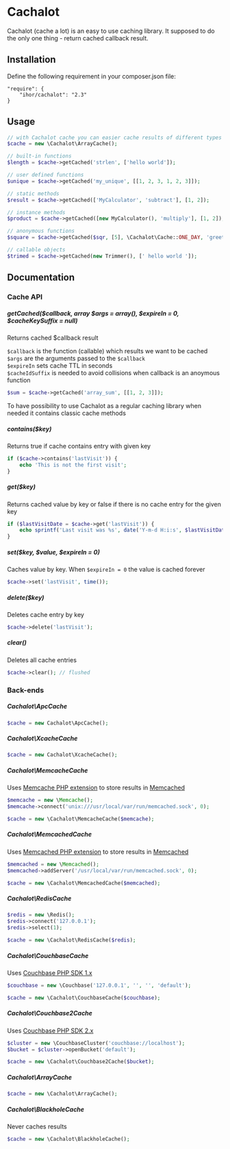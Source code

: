 Cachalot
========

Cachalot (cache a lot) is an easy to use caching library. It supposed to do the only one thing - return cached callback result.

Installation
------------
Define the following requirement in your composer.json file:
```
"require": {
    "ihor/cachalot": "2.3"
}
```

Usage
-----
```php
// with Cachalot cache you can easier cache results of different types of functions
$cache = new \Cachalot\ArrayCache();

// built-in functions
$length = $cache->getCached('strlen', ['hello world']); 

// user defined functions
$unique = $cache->getCached('my_unique', [[1, 2, 3, 1, 2, 3]]);

// static methods
$result = $cache->getCached(['MyCalculator', 'subtract'], [1, 2]);

// instance methods
$product = $cache->getCached([new MyCalculator(), 'multiply'], [1, 2]);

// anonymous functions
$square = $cache->getCached($sqr, [5], \Cachalot\Cache::ONE_DAY, 'greet');

// callable objects
$trimed = $cache->getCached(new Trimmer(), [' hello world ']);
```

Documentation
-------------
### Cache API

##### getCached($callback, array $args = array(), $expireIn = 0, $cacheKeySuffix = null)

Returns cached $callback result

```$callback``` is the function (callable) which results we want to be cached  
```$args``` are the arguments passed to the ```$callback```  
```$expireIn``` sets cache TTL in seconds  
```$cacheIdSuffix``` is needed to avoid collisions when callback is an anoymous function

```php
$sum = $cache->getCached('array_sum', [[1, 2, 3]]);
```

To have possibility to use Cachalot as a regular caching library when needed it contains classic cache methods

##### contains($key)

Returns true if cache contains entry with given key

```php
if ($cache->contains('lastVisit')) {
    echo 'This is not the first visit';
}
```

##### get($key)

Returns cached value by key or false if there is no cache entry for the given key

```php
if ($lastVisitDate = $cache->get('lastVisit')) {
    echo sprintf('Last visit was %s', date('Y-m-d H:i:s', $lastVisitDate));
}
```

##### set($key, $value, $expireIn = 0)

Caches value by key. When ```$expireIn = 0``` the value is cached forever

```php
$cache->set('lastVisit', time());
```

##### delete($key)

Deletes cache entry by key

```php
$cache->delete('lastVisit');
```

##### clear()

Deletes all cache entries

```php
$cache->clear(); // flushed
```

### Back-ends

##### Cachalot\ApcCache

```php
$cache = new Cachalot\ApcCache();
```

##### Cachalot\XcacheCache

```php
$cache = new Cachalot\XcacheCache();
```

##### Cachalot\MemcacheCache

Uses [Memcache PHP extension](http://php.net/manual/en/book.memcache.php) to store results in [Memcached](http://memcached.org)

```php
$memcache = new \Memcache();
$memcache->connect('unix:///usr/local/var/run/memcached.sock', 0);

$cache = new \Cachalot\MemcacheCache($memcache);
```

##### Cachalot\MemcachedCache

Uses [Memcached PHP extension](http://php.net/manual/en/book.memcached.php) to store results in [Memcached](http://memcached.org)

```php
$memcached = new \Memcached();
$memcached->addServer('/usr/local/var/run/memcached.sock', 0);

$cache = new \Cachalot\MemcachedCache($memcached);
```

##### Cachalot\RedisCache

```php
$redis = new \Redis();
$redis->connect('127.0.0.1');
$redis->select(1);

$cache = new \Cachalot\RedisCache($redis);
```

##### Cachalot\CouchbaseCache

Uses [Couchbase PHP SDK 1.x](http://docs.couchbase.com/couchbase-sdk-php-1.2/index.html)

```php
$couchbase = new \Couchbase('127.0.0.1', '', '', 'default');

$cache = new \Cachalot\CouchbaseCache($couchbase);
```

##### Cachalot\Couchbase2Cache

Uses [Couchbase PHP SDK 2.x](http://developer.couchbase.com/documentation/server/4.0/sdks/php-2.0/php-intro.html)

```php
$cluster = new \CouchbaseCluster('couchbase://localhost');
$bucket = $cluster->openBucket('default');

$cache = new \Cachalot\Couchbase2Cache($bucket);
```

##### Cachalot\ArrayCache

```php
$cache = new \Cachalot\ArrayCache();
```

##### Cachalot\BlackholeCache

Never caches results

```php
$cache = new \Cachalot\BlackholeCache();
```
